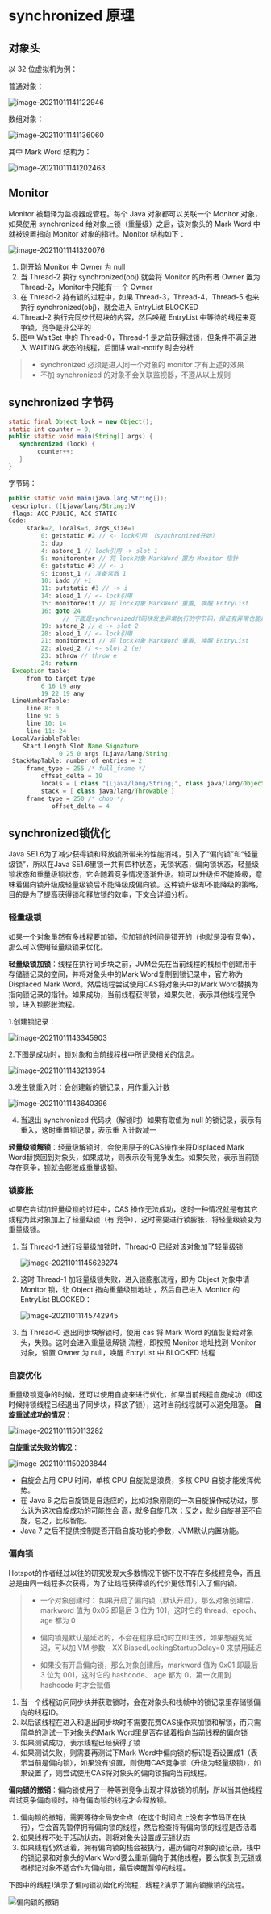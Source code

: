 # synchronized 原理

## 对象头

以 32 位虚拟机为例：

普通对象：

![image-20211011141122946](java%E5%A4%9A%E7%BA%BF%E7%A8%8B%E9%AB%98%E7%BA%A7/image-20211011141122946.png)

数组对象：

![image-20211011141136060](java%E5%A4%9A%E7%BA%BF%E7%A8%8B%E9%AB%98%E7%BA%A7/image-20211011141136060.png)

其中 Mark Word 结构为：

![image-20211011141202463](java%E5%A4%9A%E7%BA%BF%E7%A8%8B%E9%AB%98%E7%BA%A7/image-20211011141202463.png)

## Monitor 

Monitor 被翻译为监视器或管程。每个 Java 对象都可以关联一个 Monitor 对象，如果使用 synchronized 给对象上锁（重量级）之后，该对象头的 Mark Word 中就被设置指向 Monitor 对象的指针。Monitor 结构如下：

![image-20211011141320076](java%E5%A4%9A%E7%BA%BF%E7%A8%8B%E9%AB%98%E7%BA%A7/image-20211011141320076.png)

1. 刚开始 Monitor 中 Owner 为 null 
2. 当 Thread-2 执行 synchronized(obj) 就会将 Monitor 的所有者 Owner 置为 Thread-2，Monitor中只能有一 个 Owner 
3. 在 Thread-2 持有锁的过程中，如果 Thread-3，Thread-4，Thread-5 也来执行 synchronized(obj)，就会进入 EntryList BLOCKED 
4. Thread-2 执行完同步代码块的内容，然后唤醒 EntryList 中等待的线程来竞争锁，竞争是非公平的 
5. 图中 WaitSet 中的 Thread-0，Thread-1 是之前获得过锁，但条件不满足进入 WAITING 状态的线程，后面讲 wait-notify 时会分析

> * synchronized 必须是进入同一个对象的 monitor 才有上述的效果 
> * 不加 synchronized 的对象不会关联监视器，不遵从以上规则

## synchronized 字节码

```java
static final Object lock = new Object();
static int counter = 0;
public static void main(String[] args) {
   synchronized (lock) {
   		counter++;
   }
}
```

字节码：

```java
public static void main(java.lang.String[]);
 descriptor: ([Ljava/lang/String;)V
 flags: ACC_PUBLIC, ACC_STATIC
Code:
     stack=2, locals=3, args_size=1
         0: getstatic #2 // <- lock引用 （synchronized开始）
         3: dup
         4: astore_1 // lock引用 -> slot 1
         5: monitorenter // 将 lock对象 MarkWord 置为 Monitor 指针
         6: getstatic #3 // <- i
         9: iconst_1 // 准备常数 1
         10: iadd // +1
         11: putstatic #3 // -> i
         14: aload_1 // <- lock引用
         15: monitorexit // 将 lock对象 MarkWord 重置, 唤醒 EntryList
         16: goto 24
               // 下面是synchronized代码块发生异常执行的字节码，保证有异常也能释放锁
         19: astore_2 // e -> slot 2 
         20: aload_1 // <- lock引用
         21: monitorexit // 将 lock对象 MarkWord 重置, 唤醒 EntryList
         22: aload_2 // <- slot 2 (e)
         23: athrow // throw e
         24: return
 Exception table:
     from to target type
         6 16 19 any
         19 22 19 any
 LineNumberTable:
     line 8: 0
     line 9: 6
     line 10: 14
     line 11: 24
 LocalVariableTable:
   	Start Length Slot Name Signature
 			  0 25 0 args [Ljava/lang/String;
 StackMapTable: number_of_entries = 2
     frame_type = 255 /* full_frame */
         offset_delta = 19
         locals = [ class "[Ljava/lang/String;", class java/lang/Object ]
         stack = [ class java/lang/Throwable ]
     frame_type = 250 /* chop */
     		offset_delta = 4
```

## synchronized锁优化

Java SE1.6为了减少获得锁和释放锁所带来的性能消耗，引入了“偏向锁”和“轻量级锁”，所以在Java SE1.6里锁一共有四种状态，无锁状态，偏向锁状态，轻量级锁状态和重量级锁状态，它会随着竞争情况逐渐升级。锁可以升级但不能降级，意味着偏向锁升级成轻量级锁后不能降级成偏向锁。这种锁升级却不能降级的策略，目的是为了提高获得锁和释放锁的效率，下文会详细分析。

### 轻量级锁

如果一个对象虽然有多线程要加锁，但加锁的时间是错开的（也就是没有竞争），那么可以使用轻量级锁来优化。

**轻量级锁加锁**：线程在执行同步块之前，JVM会先在当前线程的栈桢中创建用于存储锁记录的空间，并将对象头中的Mark Word复制到锁记录中，官方称为Displaced Mark Word。然后线程尝试使用CAS将对象头中的Mark Word替换为指向锁记录的指针。如果成功，当前线程获得锁，如果失败，表示其他线程竞争锁，进入锁膨胀流程。

1.创建锁记录：

![image-20211011143345903](java%E5%A4%9A%E7%BA%BF%E7%A8%8B%E9%AB%98%E7%BA%A7/image-20211011143345903.png)

2.下图是成功时，锁对象和当前线程栈中所记录相关的信息。

![image-20211011143213954](java%E5%A4%9A%E7%BA%BF%E7%A8%8B%E9%AB%98%E7%BA%A7/image-20211011143213954.png)

3.发生锁重入时：会创建新的锁记录，用作重入计数

![image-20211011143640396](java%E5%A4%9A%E7%BA%BF%E7%A8%8B%E9%AB%98%E7%BA%A7/image-20211011143640396.png)

4. 当退出 synchronized 代码块（解锁时）如果有取值为 null 的锁记录，表示有重入，这时重置锁记录，表示重 入计数减一

   

**轻量级锁解锁**：轻量级解锁时，会使用原子的CAS操作来将Displaced Mark Word替换回到对象头，如果成功，则表示没有竞争发生。如果失败，表示当前锁存在竞争，锁就会膨胀成重量级锁。

### 锁膨胀

如果在尝试加轻量级锁的过程中，CAS 操作无法成功，这时一种情况就是有其它线程为此对象加上了轻量级锁（有 竞争），这时需要进行锁膨胀，将轻量级锁变为重量级锁。

1. 当 Thread-1 进行轻量级加锁时，Thread-0 已经对该对象加了轻量级锁

   ![image-20211011145628274](java%E5%A4%9A%E7%BA%BF%E7%A8%8B%E9%AB%98%E7%BA%A7/image-20211011145628274.png)

2. 这时 Thread-1 加轻量级锁失败，进入锁膨胀流程，即为 Object 对象申请 Monitor 锁，让 Object 指向重量级锁地址 ，然后自己进入 Monitor 的 EntryList BLOCKED：

   ![image-20211011145742945](java%E5%A4%9A%E7%BA%BF%E7%A8%8B%E9%AB%98%E7%BA%A7/image-20211011145742945.png)

3. 当 Thread-0 退出同步块解锁时，使用 cas 将 Mark Word 的值恢复给对象头，失败。这时会进入重量级解锁 流程，即按照 Monitor 地址找到 Monitor 对象，设置 Owner 为 null，唤醒 EntryList 中 BLOCKED 线程

### 自旋优化

重量级锁竞争的时候，还可以使用自旋来进行优化，如果当前线程自旋成功（即这时候持锁线程已经退出了同步块，释放了锁），这时当前线程就可以避免阻塞。 **自旋重试成功的情况**：

![image-20211011150113282](java%E5%A4%9A%E7%BA%BF%E7%A8%8B%E9%AB%98%E7%BA%A7/image-20211011150113282.png)

**自旋重试失败的情况**：

![image-20211011150203844](java%E5%A4%9A%E7%BA%BF%E7%A8%8B%E9%AB%98%E7%BA%A7/image-20211011150203844.png)

* 自旋会占用 CPU 时间，单核 CPU 自旋就是浪费，多核 CPU 自旋才能发挥优势。
* 在 Java 6 之后自旋锁是自适应的，比如对象刚刚的一次自旋操作成功过，那么认为这次自旋成功的可能性会 高，就多自旋几次；反之，就少自旋甚至不自旋，总之，比较智能。 
* Java 7 之后不提供控制是否开启自旋功能的参数，JVM默认内置功能。

### 偏向锁

Hotspot的作者经过以往的研究发现大多数情况下锁不仅不存在多线程竞争，而且总是由同一线程多次获得，为了让线程获得锁的代价更低而引入了偏向锁。

> * 一个对象创建时： 如果开启了偏向锁（默认开启），那么对象创建后，markword 值为 0x05 即最后 3 位为 101，这时它的 thread、epoch、age 都为 0 
>
> * 偏向锁是默认是延迟的，不会在程序启动时立即生效，如果想避免延迟，可以加 VM 参数 - XX:BiasedLockingStartupDelay=0 来禁用延迟 
> * 如果没有开启偏向锁，那么对象创建后，markword 值为 0x01 即最后 3 位为 001，这时它的 hashcode、 age 都为 0，第一次用到 hashcode 时才会赋值

1. 当一个线程访问同步块并获取锁时，会在对象头和栈帧中的锁记录里存储锁偏向的线程ID。
2. 以后该线程在进入和退出同步块时不需要花费CAS操作来加锁和解锁，而只需简单的测试一下对象头的Mark Word里是否存储着指向当前线程的偏向锁
3. 如果测试成功，表示线程已经获得了锁
4. 如果测试失败，则需要再测试下Mark Word中偏向锁的标识是否设置成1（表示当前是偏向锁），如果没有设置，则使用CAS竞争锁（升级为轻量级锁），如果设置了，则尝试使用CAS将对象头的偏向锁指向当前线程。

**偏向锁的撤销**：偏向锁使用了一种等到竞争出现才释放锁的机制，所以当其他线程尝试竞争偏向锁时，持有偏向锁的线程才会释放锁。

1. 偏向锁的撤销，需要等待全局安全点（在这个时间点上没有字节码正在执行），它会首先暂停拥有偏向锁的线程，然后检查持有偏向锁的线程是否活着
2. 如果线程不处于活动状态，则将对象头设置成无锁状态
3. 如果线程仍然活着，拥有偏向锁的栈会被执行，遍历偏向对象的锁记录，栈中的锁记录和对象头的Mark Word要么重新偏向于其他线程，要么恢复到无锁或者标记对象不适合作为偏向锁，最后唤醒暂停的线程。

下图中的线程1演示了偏向锁初始化的流程，线程2演示了偏向锁撤销的流程。

![偏向锁的撤销](java%E5%A4%9A%E7%BA%BF%E7%A8%8B%E9%AB%98%E7%BA%A7/%E5%81%8F%E5%90%91%E9%94%81%E7%9A%84%E6%92%A4%E9%94%80.png)

